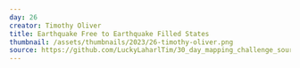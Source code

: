 ```yaml
---
day: 26
creator: Timothy Oliver
title: Earthquake Free to Earthquake Filled States
thumbnail: /assets/thumbnails/2023/26-timothy-oliver.png
source: https://github.com/LuckyLaharlTim/30_day_mapping_challenge_source/raw/main/30DayMappingWork/all_maps.Rmd  
---
```

